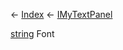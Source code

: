 ← [Index](Api-Index) ← [IMyTextPanel](Sandbox.ModAPI.Ingame.IMyTextPanel)

[string](System.String) Font